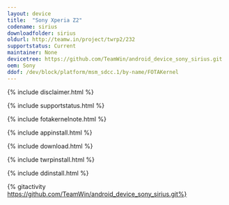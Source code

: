 ```yaml
---
layout: device
title:  "Sony Xperia Z2"
codename: sirius
downloadfolder: sirius
oldurl: http://teamw.in/project/twrp2/232
supportstatus: Current
maintainer: None
devicetree: https://github.com/TeamWin/android_device_sony_sirius.git
oem: Sony
ddof: /dev/block/platform/msm_sdcc.1/by-name/FOTAKernel
---
```


{% include disclaimer.html %}

{% include supportstatus.html %}

{% include fotakernelnote.html %}

{% include appinstall.html %}

{% include download.html %}

{% include twrpinstall.html %}

{% include ddinstall.html %}

{% gitactivity https://github.com/TeamWin/android_device_sony_sirius.git%}
